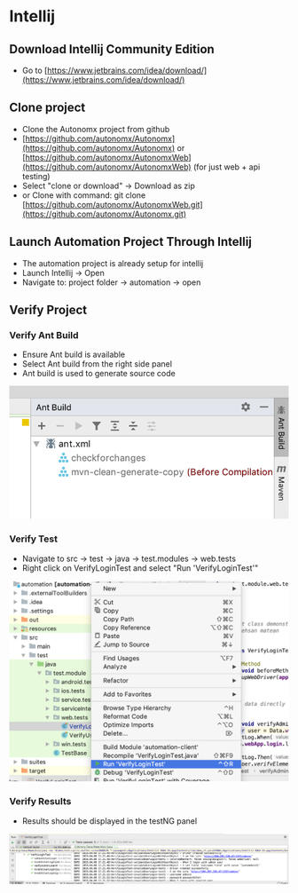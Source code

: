 # Intellij

## Download Intellij Community Edition

* Go to [https://www.jetbrains.com/idea/download/](https://www.jetbrains.com/idea/download/)

## Clone project

* Clone the Autonomx project from github
* [https://github.com/autonomx/Autonomx](https://github.com/autonomx/Autonomx) or [https://github.com/autonomx/AutonomxWeb](https://github.com/autonomx/AutonomxWeb) \(for just web + api testing\)
* Select "clone or download" -&gt; Download as zip
* or Clone with command: git clone [https://github.com/autonomx/AutonomxWeb.git](https://github.com/autonomx/Autonomx.git)

## Launch Automation Project Through Intellij

* The automation project is already setup for intellij
* Launch Intellij -&gt; Open
* Navigate to: project folder -&gt; automation -&gt; open

## Verify Project

### Verify Ant Build

* Ensure Ant build is available
* Select Ant build from the right side panel
* Ant build is used to generate source code

![](../../.gitbook/assets/image%20%286%29.png)

### Verify Test

* Navigate to src -&gt; test -&gt; java -&gt; test.modules -&gt; web.tests
* Right click on VerifyLoginTest and select "Run 'VerifyLoginTest'"

![](../../.gitbook/assets/image%20%289%29.png)

### Verify Results

* Results should be displayed in the testNG panel

![](../../.gitbook/assets/image%20%284%29.png)

